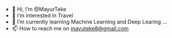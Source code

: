 - 👋 Hi, I’m @MayurTeke
- 👀 I’m interested in Travel
- 🌱 I’m currently learning Machine Learning and Deep Learing  ...
- 📫 How to reach me on mayuteke8@gmail.com

<!---
MayurTeke/MayurTeke is a ✨ special ✨ repository because its `README.md` (this file) appears on your GitHub profile.
You can click the Preview link to take a look at your changes.
--->
